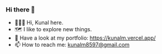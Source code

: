 ### Hi there 👋

- 🧍🏽‍♂️ Hi, Kunal here.
- 🗺️ I like to explore new things.
- 💼 Have a look at my portfolio: https://kunalm.vercel.app/
- 📫 How to reach me: kunalm8597@gmail.com
  



